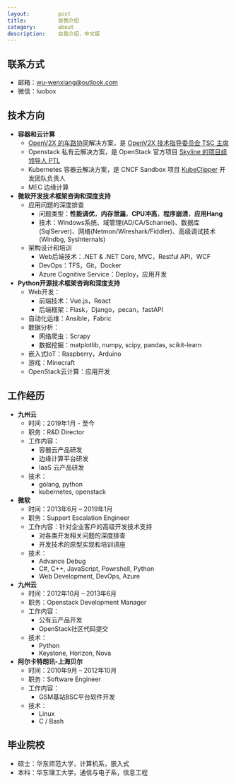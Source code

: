 ```yaml
---
layout:         post
title:          自我介绍
category:       about
description:    自我介绍，中文版
---
```


## 联系方式

- 邮箱：wu-wenxiang@outlook.com
- 微信：luobox

## 技术方向

- **容器和云计算**
	- [OpenV2X 的车路协同](https://openv2x.org/)解决方案，是 [OpenV2X 技术指导委员会 TSC 主席](https://github.com/open-v2x/governance/blob/master/reference/members.yaml#L1-L5)
	- Openstack 私有云解决方案，是 OpenStack 官方项目 [Skyline 的项目组领导人 PTL](https://governance.openstack.org/tc/reference/projects/skyline.html)
	- Kubernetes 容器云解决方案，是 CNCF Sandbox 项目 [KubeClipper](https://github.com/kubeclipper-labs) 开发团队负责人
	- MEC 边缘计算
- **微软开发技术框架咨询和深度支持**
	- 应用问题的深度排查
		- 问题类型：**性能调优**，**内存泄漏**，**CPU冲高**，**程序崩溃**，**应用Hang**
		- 技术：Windows系统、域管理(AD/CA/Schannel)、数据库(SqlServer)、网络(Netmon/Wireshark/Fiddler)、高级调试技术(Windbg, SysInternals)
	- 架构设计和培训
		- Web后端技术：.NET & .NET Core, MVC，Restful API，WCF
		- DevOps：TFS，Git，Docker
		- Azure Cognitive Service：Deploy，应用开发
- **Python开源技术框架咨询和深度支持**
	- Web开发：
		- 前端技术：Vue.js，React
		- 后端框架：Flask，Django，pecan，fastAPI
	- 自动化运维：Ansible，Fabric
	- 数据分析：
		- 网络爬虫：Scrapy
		- 数据挖掘：matplotlib, numpy, scipy, pandas, scikit-learn
	- 嵌入式IoT：Raspberry，Arduino
	- 游戏：Minecraft
	- OpenStack云计算：应用开发
	
## 工作经历

- **九州云**
	- 时间：2019年1月 - 至今
	- 职务：R&D Director
	- 工作内容：
		- 容器云产品研发
		- 边缘计算平台研发
		- IaaS 云产品研发
	- 技术：
		- golang, python
		- kubernetes, openstack
- **微软** 
	- 时间：2013年6月 – 2019年1月
	- 职务：Support Escalation Engineer
	- 工作内容：针对企业客户的高级开发技术支持
		- 对各类开发相关问题的深度排查
		- 开发技术的原型实现和培训讲座
	- 技术：
		- Advance Debug
		- C#, C++, JavaScript, Powrshell, Python
		- Web Development, DevOps, Azure
- **九州云**
	- 时间：2012年10月 – 2013年6月
	- 职务：Openstack Development Manager
	- 工作内容：
		- 公有云产品开发
		- OpenStack社区代码提交
	- 技术：
		- Python
		- Keystone, Horizon, Nova
- **阿尔卡特朗讯-上海贝尔**
	- 时间：2010年9月 – 2012年10月
	- 职务：Software Engineer
	- 工作内容：
		- GSM基站BSC平台软件开发
	- 技术：
		- Linux
		- C / Bash

## 毕业院校

- 硕士：华东师范大学，计算机系，嵌入式
- 本科：华东理工大学，通信与电子系，信息工程